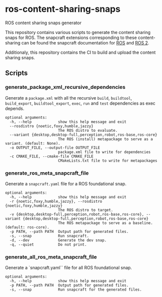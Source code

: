 # ros-content-sharing-snaps
ROS content sharing snaps generator

This repository contains various scripts to generate the content sharing snaps for ROS.
The snapcraft extensions corresponding to these content-sharing can be found the snapcraft documentation for [ROS](https://snapcraft.io/docs/ros-noetic-content-extension) and [ROS 2](https://snapcraft.io/docs/ros2-jazzy-content-extension).

Additionaly, this repository contains the CI to build and upload the content sharing snaps.

## Scripts

### generate_package_xml_recursive_dependencies

Generate a `package.xml` with all the recursive `build`, `buildtool`, `build_export`, `buildtool_export`, `exec`, `run` and `test` dependencies as exec depends.

```
optional arguments:
  -h, --help            show this help message and exit
  --rosdistro {noetic,foxy,humble,jazzy}
                        The ROS distro to evaluate.
  --variant {desktop,desktop-full,perception,robot,ros-base,ros-core}
                        The ROS (install) metapackage to serve as a variant. (default: None).
  -o OUTPUT_FILE, --output-file OUTPUT_FILE
                        package.xml file to write for dependencies
  -c CMAKE_FILE, --cmake-file CMAKE_FILE
                        CMakeLists.txt file to write for metapackages
```
### generate_ros_meta_snapcraft_file

Generate a `snapcraft.yaml` file for a ROS foundational snap.

```
optional arguments:
  -h, --help            show this help message and exit
  -r {noetic,foxy,humble,jazzy}, --rosdistro {noetic,foxy,humble,jazzy}
                        The ROS distro to target.
  -v {desktop,desktop-full,perception,robot,ros-base,ros-core}, --variant {desktop,desktop-full,perception,robot,ros-base,ros-core}
                        The ROS metapackage to serve as a baseline. (default: ros-core).
  -p PATH, --path PATH  Output path for generated files.
  -s, --snap            Run snapcraft.
  -d, --dev             Generate the dev snap.
  -q, --quiet           Do not print.
```

### generate_all_ros_meta_snapcraft_file

Generate a `snapcraft.yaml`` file for all ROS foundational snap.

```
optional arguments:
  -h, --help            show this help message and exit
  -p PATH, --path PATH  Output path for generated files.
  -s, --snap            Run snapcraft for the generated files.
```